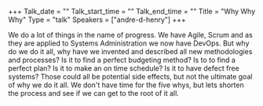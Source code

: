 +++
Talk_date = ""
Talk_start_time = ""
Talk_end_time = ""
Title = "Why Why Why"
Type = "talk"
Speakers = ["andre-d-henry"]
+++

We do a lot of things in the name of progress. We have Agile, Scrum and as they are applied to Systems Administration we now have DevOps. But why do we do it all, why have we invented and described all new methodologies and processes? Is it to find a perfect budgeting method? Is to to find a perfect plan? Is it to make an on time schedule? Is it to have defect free systems? Those could all be potential side effects, but not the ultimate goal of why we do it all. We don't have time for the five whys, but lets shorten the process and see if we can get to the root of it all.

